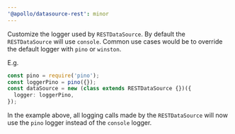 ```yaml
---
'@apollo/datasource-rest': minor
---
```


Customize the logger used by `RESTDataSource`.
By default the `RESTDataSource` will use `console`.
Common use cases would be to override the default logger with `pino` or `winston`.

E.g.
```typescript
const pino = require('pino');
const loggerPino = pino({});
const dataSource = new (class extends RESTDataSource {})({
  logger: loggerPino,
});
```

In the example above, all logging calls made by the `RESTDataSource` will now use the `pino` logger instead of the `console` logger.
